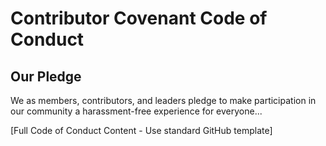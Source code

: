# Contributor Covenant Code of Conduct

## Our Pledge

We as members, contributors, and leaders pledge to make participation in our community a harassment-free experience for everyone...

[Full Code of Conduct Content - Use standard GitHub template]

